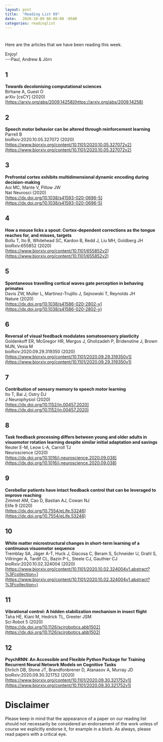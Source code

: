 ```yaml
---
layout: post
title:  "Reading List 89"
date:   2020-10-09 06:00:00 -0500
categories: readinglist
---
```


# 

Here are the articles that we have been reading this week.

Enjoy!  
---Paul, Andrew & Jörn

## 1
**Towards decolonising computational sciences**  
Birhane A, Guest O  
arXiv [csCY] (2020)  
[https://arxiv.org/abs/2009.14258](https://arxiv.org/abs/2009.14258)

## 2
**Speech motor behavior can be altered through reinforcement learning**  
Parrell B  
bioRxiv:2020.10.05.327072 (2020)  
[https://www.biorxiv.org/content/10.1101/2020.10.05.327072v2](https://www.biorxiv.org/content/10.1101/2020.10.05.327072v2)

## 3
**Prefrontal cortex exhibits multidimensional dynamic encoding during decision-making**  
Aoi MC, Mante V, Pillow JW  
Nat Neurosci (2020)  
[https://dx.doi.org/10.1038/s41593-020-0696-5](https://dx.doi.org/10.1038/s41593-020-0696-5)

## 4
**How a mouse licks a spout: Cortex-dependent corrections as the tongue reaches for, and misses, targets**  
Bollu T, Ito B, Whitehead SC, Kardon B, Redd J, Liu MH, Goldberg JH  
bioRxiv:655852 (2020)  
[https://www.biorxiv.org/content/10.1101/655852v2](https://www.biorxiv.org/content/10.1101/655852v2)

## 5
**Spontaneous travelling cortical waves gate perception in behaving primates**  
Davis ZW, Muller L, Martinez-Trujillo J, Sejnowski T, Reynolds JH  
Nature (2020)  
[https://dx.doi.org/10.1038/s41586-020-2802-y](https://dx.doi.org/10.1038/s41586-020-2802-y)

## 6
**Reversal of visual feedback modulates somatosensory plasticity**  
Goldenkoff ER, McGregor HR, Mergos J, Gholizadeh P, Bridenstine J, Brown MJN, Vesia M  
bioRxiv:2020.09.29.319350 (2020)  
[https://www.biorxiv.org/content/10.1101/2020.09.29.319350v1](https://www.biorxiv.org/content/10.1101/2020.09.29.319350v1)

## 7
**Contribution of sensory memory to speech motor learning**  
Ito T, Bai J, Ostry DJ  
J Neurophysiol (2020)  
[https://dx.doi.org/10.1152/jn.00457.2020](https://dx.doi.org/10.1152/jn.00457.2020)

## 8
**Task feedback processing differs between young and older adults in visuomotor rotation learning despite similar initial adaptation and savings**  
Reuter E-M, Leow L-A, Carroll TJ  
Neuroscience (2020)  
[https://dx.doi.org/10.1016/j.neuroscience.2020.09.038](https://dx.doi.org/10.1016/j.neuroscience.2020.09.038)

## 9
**Cerebellar patients have intact feedback control that can be leveraged to improve reaching**  
Zimmet AM, Cao D, Bastian AJ, Cowan NJ  
Elife 9 (2020)  
[https://dx.doi.org/10.7554/eLife.53246](https://dx.doi.org/10.7554/eLife.53246)

## 10
**White matter microstructural changes in short-term learning of a continuous visuomotor sequence**  
Tremblay SA, Jäger A-T, Huck J, Giacosa C, Beram S, Schneider U, Grahl S, Villringer A, Tardif CL, Bazin P-L, Steele CJ, Gauthier CJ  
bioRxiv:2020.10.02.324004 (2020)  
[https://www.biorxiv.org/content/10.1101/2020.10.02.324004v1.abstract?%3Fcollection=](https://www.biorxiv.org/content/10.1101/2020.10.02.324004v1.abstract?%3Fcollection=)

## 11
**Vibrational control: A hidden stabilization mechanism in insect flight**  
Taha HE, Kiani M, Hedrick TL, Greeter JSM  
Sci Robot 5 (2020)  
[https://dx.doi.org/10.1126/scirobotics.abb1502](https://dx.doi.org/10.1126/scirobotics.abb1502)

## 12
**PsychRNN: An Accessible and Flexible Python Package for Training Recurrent Neural Network Models on Cognitive Tasks**  
Ehrlich DB, Stone JT, Brandfonbrener D, Atanasov A, Murray JD 
bioRxiv:2020.09.30.321752 (2020)  
[https://www.biorxiv.org/content/10.1101/2020.09.30.321752v1](https://www.biorxiv.org/content/10.1101/2020.09.30.321752v1)


# Disclaimer
Please keep in mind that the appearance of a paper on our reading list should not necessarily be considered an endorsement of the work unless of course we explicitly endorse it, for example in a blurb. As always, please read papers with a critical eye.
